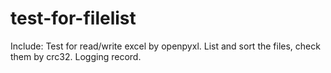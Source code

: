 # test-for-filelist
Include:
Test for read/write excel by openpyxl.
List and sort the files, check them by crc32.
Logging record. 
